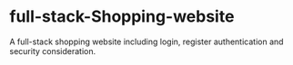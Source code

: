 # full-stack-Shopping-website
A full-stack shopping website including login, register authentication and security consideration.   
